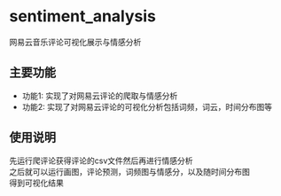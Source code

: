 # sentiment_analysis
网易云音乐评论可视化展示与情感分析

## 主要功能
- 功能1: 实现了对网易云评论的爬取与情感分析
- 功能2: 实现了对网易云评论的可视化分析包括词频，词云，时间分布图等

## 使用说明
先运行爬评论获得评论的csv文件然后再进行情感分析<br>之后就可以运行画图，评论预测，词频图与情感分，以及随时间分布图<br>得到可视化结果
